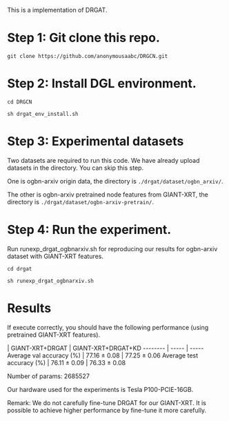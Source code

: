 This is a implementation of DRGAT.

# Step 1: Git clone this repo.


```shell
git clone https://github.com/anonymousaabc/DRGCN.git

```


# Step 2: Install DGL environment.


```shell
cd DRGCN

sh drgat_env_install.sh
```


# Step 3: Experimental datasets

Two datasets are required to run this code. We have already upload datasets in the directory. You can skip this step.

One is ogbn-arxiv origin data, the directory is `./drgat/dataset/ogbn_arxiv/`. 

The other is ogbn-arxiv pretrained node features from GIANT-XRT, the directory is `./drgat/dataset/ogbn-arxiv-pretrain/`.


# Step 4: Run the experiment.

Run runexp_drgat_ogbnarxiv.sh for reproducing our results for ogbn-arxiv dataset with GIANT-XRT features.

```shell
cd drgat

sh runexp_drgat_ogbnarxiv.sh

```


# Results

If execute correctly, you should have the following performance (using pretrained GIANT-XRT features).

 | GIANT-XRT+DRGAT	| GIANT-XRT+DRGAT+KD
-------- | ----- | -----
Average val accuracy (%) |	77.16 ± 0.08 |	77.25 ± 0.06
Average test accuracy (%) |	76.11 ± 0.09 |	76.33 ± 0.08

Number of params: 2685527

Our hardware used for the experiments is Tesla P100-PCIE-16GB.

Remark: We do not carefully fine-tune DRGAT for our GIANT-XRT. It is possible to achieve higher performance by fine-tune it more carefully.



